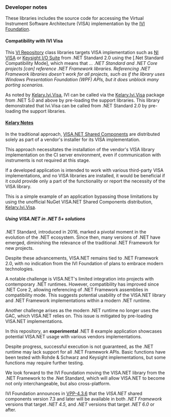 ### Developer notes

These libraries includes the source code for accessing the Virtual Instrument Software Architecture (VISA) implementation by the [IVI Foundation].

#### Compatibility with IVI Visa

This [VI Repository] class libraries targets  VISA implementation such as [NI VISA] or [Keysight I/O Suite] from .NET Standard 2.0 using the [.Net Standard Compatibility Mode], which means that *... .NET Standard and .NET Core projects [can] reference .NET Framework libraries. Referencing .NET Framework libraries doesn't work for all projects, such as if the library uses Windows Presentation Foundation (WPF) APIs, but it does unblock many porting scenarios.*

As noted by [Kelary.Ivi.Visa], IVI can be called via the [Kelary.Ivi.Visa] package from .NET 5.0 and above by pre-loading the support libraries. This library demonstrated that Ivi.Visa can be called from .NET Standard 2.0 by pre-loading the support libraries.

#### [Kelary Notes](https://www.nuget.org/packages/Kelary.Ivi.Visa)

In the traditional approach, [VISA.NET Shared Components] are distributed solely as part of a vendor's installer for its VISA implementation.

This approach necessitates the installation of the vendor's VISA library implementation on the CI server environment, even if communication with instruments is not required at this stage.

If a developed application is intended to work with various third-party VISA implementations, and no VISA libraries are installed, it would be beneficial if it could provide only a part of the functionality or report the necessity of the VISA library.

This is a simple example of an application bypassing those limitations by using the unofficial NuGet VISA.NET Shared Components distribution, [Kelary.Ivi.Visa].

##### Using VISA.NET in .NET 5+ solutions ###

.NET Standard, introduced in 2016, marked a pivotal moment in the evolution of the .NET ecosystem.
Since then, many versions of .NET have emerged, diminishing the relevance of the traditional .NET Framework for new projects.

Despite these advancements, VISA.NET remains tied to .NET Framework 2.0, with no indication from the IVI Foundation of plans to embrace modern technologies.

A notable challenge is VISA.NET's limited integration into projects with contemporary .NET runtimes. However, compatibility has improved since .NET Core 2, allowing referencing of .NET Framework assemblies in compatibility mode. This suggests potential usability of the VISA.NET library and .NET Framework implementations within a modern .NET runtime.

Another challenge arises as the modern .NET runtime no longer uses the GAC, which VISA.NET relies on. This issue is mitigated by pre-loading VISA.NET implementations.

In this repository, an **experimental** .NET 8 example application showcases potential VISA.NET usage with various vendors implementations.

Despite progress, successful execution is not guaranteed, as the .NET runtime may lack support for all .NET Framework APIs.
Basic functions have been tested with Rohde & Schwarz and Keysight implementations, but some functions may require further testing.

We look forward to the IVI Foundation moving the VISA.NET library from the .NET Framework to the .Net Standard, which will allow VISA.NET to become not only interchangeable, but also cross-platform.

IVI Foundation announces in [VPP-4.3.6] that the *VISA.NET* shared components version 7.3 and later will be available in both *.NET Framework* versions that target *.NET 4.5*, and *.NET* versions that target *.NET 6.0* or after.

[IVI Foundation]: https://www.ivifoundation.org
[Keysight I/O Suite]: https://www.keysight.com/en/pd-1985909/io-libraries-suite
[NI VISA]: https://www.ni.com/en-us/support/downloads/drivers/download.ni-visa.html#346210
[Microsoft /.NET Framework]: https://dotnet.microsoft.com/download

[.NET standard]: https://learn.microsoft.com/en-us/dotnet/standard/net-standard?tabs=net-standard-1-0
[Kelary.Ivi.Visa]: https://www.nuget.org/packages/Kelary.Ivi.Visa
[cc.isr.Visa]: https://www.bitbucket.org/davidhary/dn.visa
[VI Repository]: https://www.bitbucket.org/davidhary/dn.vi
[VISA.NET Shared Components]: https://www.ivifoundation.org/Shared-Components/default.html#visa-and-visanet-shared-components
[VPP-4.3.6]: https://www.ivifoundation.org/downloads/VISA/vpp436_2024-02-08.pdf
